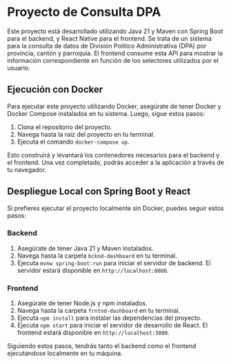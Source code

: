 # Proyecto de Consulta DPA

Este proyecto está desarrollado utilizando Java 21 y Maven con Spring Boot para el backend, y React Native para el frontend. Se trata de un sistema para la consulta de datos de División Político Administrativa (DPA) por provincia, cantón y parroquia. El frontend consume esta API para mostrar la información correspondiente en función de los selectores utilizados por el usuario.

## Ejecución con Docker

Para ejecutar este proyecto utilizando Docker, asegúrate de tener Docker y Docker Compose instalados en tu sistema. Luego, sigue estos pasos:

1. Clona el repositorio del proyecto.
2. Navega hasta la raíz del proyecto en tu terminal.
3. Ejecuta el comando `docker-compose up`.

Esto construirá y levantará los contenedores necesarios para el backend y el frontend. Una vez completado, podrás acceder a la aplicación a través de tu navegador.

## Despliegue Local con Spring Boot y React

Si prefieres ejecutar el proyecto localmente sin Docker, puedes seguir estos pasos:

### Backend

1. Asegúrate de tener Java 21 y Maven instalados.
2. Navega hasta la carpeta `bcknd-dashboard` en tu terminal.
3. Ejecuta `mvnw spring-boot:run` para iniciar el servidor de backend. El servidor estará disponible en `http://localhost:8080`.

### Frontend

1. Asegúrate de tener Node.js y npm instalados.
2. Navega hasta la carpeta `frntnd-dashboard` en tu terminal.
3. Ejecuta `npm install` para instalar las dependencias del proyecto.
4. Ejecuta `npm start` para iniciar el servidor de desarrollo de React. El frontend estará disponible en `http://localhost:3000`.

Siguiendo estos pasos, tendrás tanto el backend como el frontend ejecutándose localmente en tu máquina.